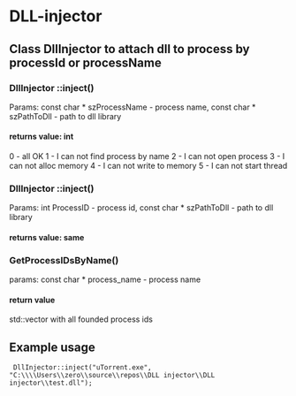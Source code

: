 # DLL-injector


## Class DllInjector to attach dll to process by processId or processName

### DllInjector ::inject()
Params:
const char * szProcessName - process name,
const char * szPathToDll - path to dll library

#### returns value: int
0 - all OK
1 - I can not find process by name
2 - I can not open process
3 - I can not alloc memory
4 - I can not write to memory
5 - I can not start thread

### DllInjector ::inject()
Params:
int ProcessID - process id,
const char * szPathToDll - path to dll library

#### returns value: same

### GetProcessIDsByName()
params:
const char * process_name - process name
#### return value
std::vector<int> with all founded process ids

## Example usage
	 DllInjector::inject("uTorrent.exe", "C:\\\\Users\\zero\\source\\repos\\DLL injector\\DLL injector\\test.dll");